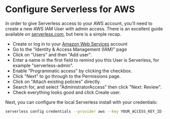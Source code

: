# Configure Serverless for AWS


In order to give Serverless access to your AWS account, you'll need to create a new AWS IAM User with admin access. There is an excellent guide available on [serverless.com](https://serverless.com/framework/docs/providers/aws/guide/credentials/), but here is a simple recap.

* Create or log in to your [Amazon Web Services](https://aws.amazon.com/) account	  
* Go to the "Identity & Access Management (IAM)" page	  
* Click on "Users" and then "Add user".	  
* Enter a name in the first field to remind you this User is Serverless, for example "serverless-admin".	  
* Enable "Programmatic access" by clicking the checkbox.	  
* Click "Next" to go through to the Permissions page.	  
* Click on "Attach existing policies" directly.	  
* Search for, and select "AdministratorAccess" then click "Next: Review".	  
* Check everything looks good and click Create user.	  

Next, you can configure the local Serverless install with your credentials:

```bash
serverless config credentials --provider aws --key YOUR_ACCESS_KEY_ID --secret YOUR_SECRET_ACCESS_KEY
```
